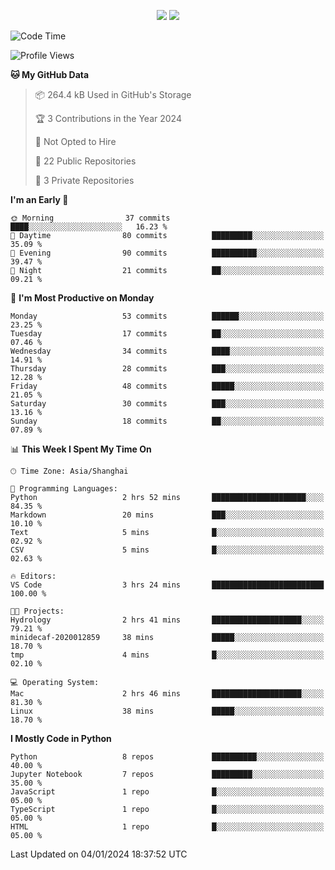 <p align="center">
    <img src = "https://github-readme-stats.vercel.app/api?username=Zheng-Yi-git&show_icons=true&theme=yeblu&hide_border=true&count_private=true">
    <img src = "https://github-readme-stats.vercel.app/api/top-langs/?username=Zheng-Yi-git&hide=html,css&theme=yeblu&layout=compact&hide_border=true&count_private=true&langs_count=8">
</p>

<!--START_SECTION:waka-->
![Code Time](http://img.shields.io/badge/Code%20Time-822%20hrs%2056%20mins-blue)

![Profile Views](http://img.shields.io/badge/Profile%20Views-0-blue)

**🐱 My GitHub Data** 

> 📦 264.4 kB Used in GitHub's Storage 
 > 
> 🏆 3 Contributions in the Year 2024
 > 
> 🚫 Not Opted to Hire
 > 
> 📜 22 Public Repositories 
 > 
> 🔑 3 Private Repositories 
 > 
**I'm an Early 🐤** 

```text
🌞 Morning                37 commits          ████░░░░░░░░░░░░░░░░░░░░░   16.23 % 
🌆 Daytime                80 commits          █████████░░░░░░░░░░░░░░░░   35.09 % 
🌃 Evening                90 commits          ██████████░░░░░░░░░░░░░░░   39.47 % 
🌙 Night                  21 commits          ██░░░░░░░░░░░░░░░░░░░░░░░   09.21 % 
```
📅 **I'm Most Productive on Monday** 

```text
Monday                   53 commits          ██████░░░░░░░░░░░░░░░░░░░   23.25 % 
Tuesday                  17 commits          ██░░░░░░░░░░░░░░░░░░░░░░░   07.46 % 
Wednesday                34 commits          ████░░░░░░░░░░░░░░░░░░░░░   14.91 % 
Thursday                 28 commits          ███░░░░░░░░░░░░░░░░░░░░░░   12.28 % 
Friday                   48 commits          █████░░░░░░░░░░░░░░░░░░░░   21.05 % 
Saturday                 30 commits          ███░░░░░░░░░░░░░░░░░░░░░░   13.16 % 
Sunday                   18 commits          ██░░░░░░░░░░░░░░░░░░░░░░░   07.89 % 
```


📊 **This Week I Spent My Time On** 

```text
🕑︎ Time Zone: Asia/Shanghai

💬 Programming Languages: 
Python                   2 hrs 52 mins       █████████████████████░░░░   84.35 % 
Markdown                 20 mins             ███░░░░░░░░░░░░░░░░░░░░░░   10.10 % 
Text                     5 mins              █░░░░░░░░░░░░░░░░░░░░░░░░   02.92 % 
CSV                      5 mins              █░░░░░░░░░░░░░░░░░░░░░░░░   02.63 % 

🔥 Editors: 
VS Code                  3 hrs 24 mins       █████████████████████████   100.00 % 

🐱‍💻 Projects: 
Hydrology                2 hrs 41 mins       ████████████████████░░░░░   79.21 % 
minidecaf-2020012859     38 mins             █████░░░░░░░░░░░░░░░░░░░░   18.70 % 
tmp                      4 mins              █░░░░░░░░░░░░░░░░░░░░░░░░   02.10 % 

💻 Operating System: 
Mac                      2 hrs 46 mins       ████████████████████░░░░░   81.30 % 
Linux                    38 mins             █████░░░░░░░░░░░░░░░░░░░░   18.70 % 
```

**I Mostly Code in Python** 

```text
Python                   8 repos             ██████████░░░░░░░░░░░░░░░   40.00 % 
Jupyter Notebook         7 repos             █████████░░░░░░░░░░░░░░░░   35.00 % 
JavaScript               1 repo              █░░░░░░░░░░░░░░░░░░░░░░░░   05.00 % 
TypeScript               1 repo              █░░░░░░░░░░░░░░░░░░░░░░░░   05.00 % 
HTML                     1 repo              █░░░░░░░░░░░░░░░░░░░░░░░░   05.00 % 
```




 Last Updated on 04/01/2024 18:37:52 UTC
<!--END_SECTION:waka-->
